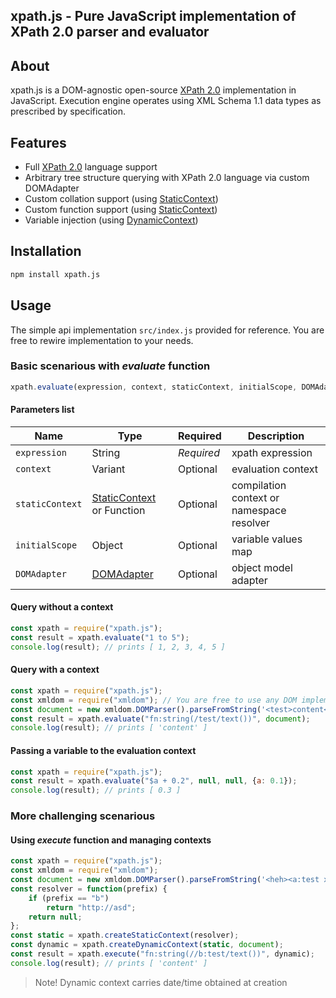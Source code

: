 xpath.js - Pure JavaScript implementation of XPath 2.0 parser and evaluator
---

## About
xpath.js is a DOM-agnostic open-source [XPath 2.0](https://www.w3.org/TR/xpath20/) implementation in JavaScript.
Execution engine operates using XML Schema 1.1 data types as prescribed by specification.

## Features
- Full [XPath 2.0](https://www.w3.org/TR/xpath20/) language support
- Arbitrary tree structure querying with XPath 2.0 language via custom DOMAdapter
- Custom collation support (using [StaticContext](./src/classes/StaticContext.js))
- Custom function support (using [StaticContext](./src/classes/StaticContext.js))
- Variable injection (using [DynamicContext](./src/classes/DynamicContext.js))

## Installation

```bash
npm install xpath.js
```

## Usage

The simple api implementation `src/index.js` provided for reference. 
You are free to rewire implementation to your needs.

### Basic scenarious with *evaluate* function

```js
xpath.evaluate(expression, context, staticContext, initialScope, DOMAdapter)
```

#### Parameters list

| Name | Type | Required | Description |
| --- | --- | --- | --- |
| `expression` | String | *Required* | xpath expression |
| `context` | Variant | Optional | evaluation context |
| `staticContext`| [StaticContext](./src/classes/StaticContext.js) or Function | Optional | compilation context or namespace resolver |
| `initialScope` | Object | Optional | variable values map |
| `DOMAdapter` | [DOMAdapter](./src/classes/DOMAdapter.js) | Optional | object model adapter |

#### Query without a context
```js
const xpath = require("xpath.js");
const result = xpath.evaluate("1 to 5");
console.log(result); // prints [ 1, 2, 3, 4, 5 ]
```

#### Query with a context
```js
const xpath = require("xpath.js");
const xmldom = require("xmldom"); // You are free to use any DOM implementation
const document = new xmldom.DOMParser().parseFromString('<test>content</test>');
const result = xpath.evaluate("fn:string(/test/text())", document);
console.log(result); // prints [ 'content' ]
```

#### Passing a variable to the evaluation context
```js
const xpath = require("xpath.js");
const result = xpath.evaluate("$a + 0.2", null, null, {a: 0.1});
console.log(result); // prints [ 0.3 ]
```

### More challenging scenarious

#### Using *execute* function and managing contexts

```js
const xpath = require("xpath.js");
const xmldom = require("xmldom");
const document = new xmldom.DOMParser().parseFromString('<heh><a:test xmlns:a="http://asd">content</a:test></heh>');
const resolver = function(prefix) {
    if (prefix == "b")
        return "http://asd";
    return null;
};
const static = xpath.createStaticContext(resolver);
const dynamic = xpath.createDynamicContext(static, document);
const result = xpath.execute("fn:string(//b:test/text())", dynamic);
console.log(result); // prints [ 'content' ]
```

> Note! Dynamic context carries date/time obtained at creation